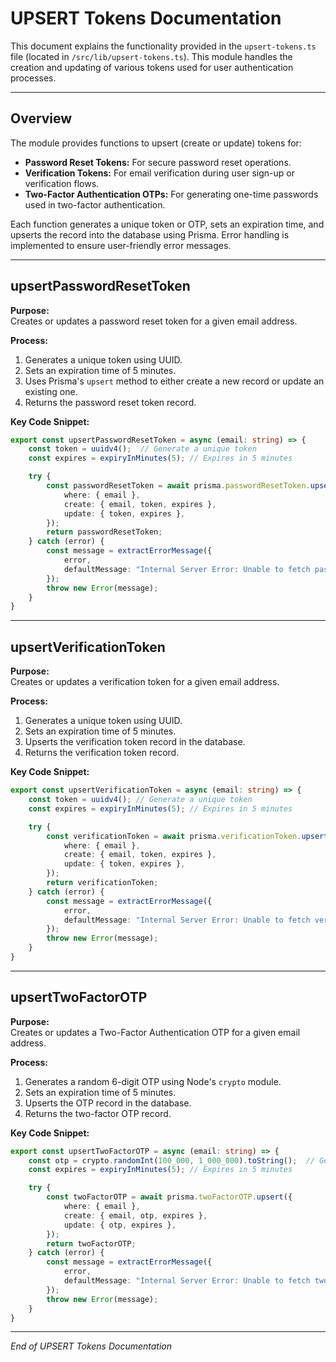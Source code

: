 # UPSERT Tokens Documentation

This document explains the functionality provided in the `upsert-tokens.ts` file (located in `/src/lib/upsert-tokens.ts`). This module handles the creation and updating of various tokens used for user authentication processes.

---

## Overview

The module provides functions to upsert (create or update) tokens for:

- **Password Reset Tokens:** For secure password reset operations.
- **Verification Tokens:** For email verification during user sign-up or verification flows.
- **Two-Factor Authentication OTPs:** For generating one-time passwords used in two-factor authentication.

Each function generates a unique token or OTP, sets an expiration time, and upserts the record into the database using Prisma. Error handling is implemented to ensure user-friendly error messages.

---

## upsertPasswordResetToken

**Purpose:**  
Creates or updates a password reset token for a given email address.

**Process:**

1. Generates a unique token using UUID.
2. Sets an expiration time of 5 minutes.
3. Uses Prisma's `upsert` method to either create a new record or update an existing one.
4. Returns the password reset token record.

**Key Code Snippet:**

```typescript
export const upsertPasswordResetToken = async (email: string) => {
    const token = uuidv4();  // Generate a unique token
    const expires = expiryInMinutes(5); // Expires in 5 minutes

    try {
        const passwordResetToken = await prisma.passwordResetToken.upsert({
            where: { email },
            create: { email, token, expires },
            update: { token, expires },
        });
        return passwordResetToken;
    } catch (error) {
        const message = extractErrorMessage({
            error,
            defaultMessage: "Internal Server Error: Unable to fetch password reset token."
        });
        throw new Error(message);
    }
}
```

---

## upsertVerificationToken

**Purpose:**  
Creates or updates a verification token for a given email address.

**Process:**

1. Generates a unique token using UUID.
2. Sets an expiration time of 5 minutes.
3. Upserts the verification token record in the database.
4. Returns the verification token record.

**Key Code Snippet:**

```typescript
export const upsertVerificationToken = async (email: string) => {
    const token = uuidv4(); // Generate a unique token
    const expires = expiryInMinutes(5); // Expires in 5 minutes

    try {
        const verificationToken = await prisma.verificationToken.upsert({
            where: { email },
            create: { email, token, expires },
            update: { token, expires },
        });
        return verificationToken;
    } catch (error) {
        const message = extractErrorMessage({
            error,
            defaultMessage: "Internal Server Error: Unable to fetch verification token."
        });
        throw new Error(message);
    }
}
```

---

## upsertTwoFactorOTP

**Purpose:**  
Creates or updates a Two-Factor Authentication OTP for a given email address.

**Process:**

1. Generates a random 6-digit OTP using Node's `crypto` module.
2. Sets an expiration time of 5 minutes.
3. Upserts the OTP record in the database.
4. Returns the two-factor OTP record.

**Key Code Snippet:**

```typescript
export const upsertTwoFactorOTP = async (email: string) => {
    const otp = crypto.randomInt(100_000, 1_000_000).toString();  // Generate a random 6-digit OTP
    const expires = expiryInMinutes(5); // Expires in 5 minutes

    try {
        const twoFactorOTP = await prisma.twoFactorOTP.upsert({
            where: { email },
            create: { email, otp, expires },
            update: { otp, expires },
        });
        return twoFactorOTP;
    } catch (error) {
        const message = extractErrorMessage({
            error,
            defaultMessage: "Internal Server Error: Unable to fetch two-factor authentication OTP."
        });
        throw new Error(message);
    }
}
```

---

*End of UPSERT Tokens Documentation*